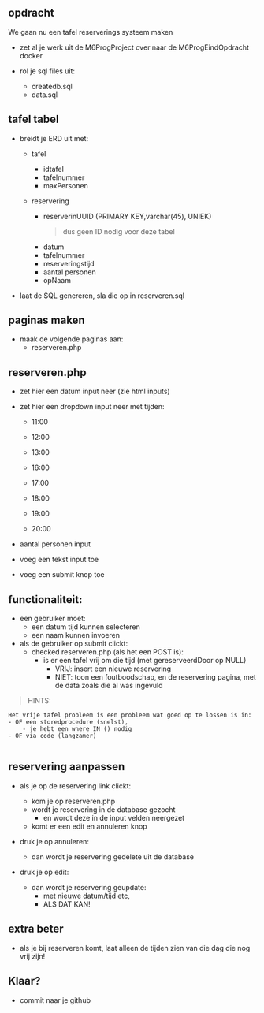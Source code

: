 ## opdracht

We gaan nu een tafel reserverings systeem maken

- zet al je werk uit de M6ProgProject over naar de M6ProgEindOpdracht docker


- rol je sql files uit:
    - createdb.sql
    - data.sql
    
## tafel tabel
- breidt je ERD uit met:

    - tafel
        - idtafel
        - tafelnummer
        - maxPersonen

    - reservering
        - reserverinUUID (PRIMARY KEY,varchar(45), UNIEK)
            > dus geen ID nodig voor deze tabel
        - datum
        - tafelnummer
        - reserveringstijd
        - aantal personen
        - opNaam

- laat de SQL genereren, sla die op in reserveren.sql

## paginas maken

- maak de volgende paginas aan:
    - reserveren.php

## reserveren.php

- zet hier een datum input neer (zie html inputs)
- zet hier een dropdown input neer met tijden:
    - 11:00
    - 12:00
    - 13:00

    - 16:00
    - 17:00
    - 18:00
    - 19:00
    - 20:00

- aantal personen input
- voeg een tekst input toe
- voeg een submit knop toe

## functionaliteit:

- een gebruiker moet:
    - een datum tijd kunnen selecteren 
    - een naam kunnen invoeren
- als de gebruiker op submit clickt:
    - checked reserveren.php (als het een POST is):
        - is er een tafel vrij om die tijd (met gereserveerdDoor op NULL)
            - VRIJ: insert een nieuwe reservering
            - NIET: toon een foutboodschap, en de reservering pagina, met de data zoals die al was ingevuld
>HINTS:
```
Het vrije tafel probleem is een probleem wat goed op te lossen is in:
- OF een storedprocedure (snelst), 
    - je hebt een where IN () nodig
- OF via code (langzamer)


```

## reservering aanpassen

- als je op de reservering link clickt:
    - kom je op reserveren.php
    - wordt je reservering in de database gezocht
        - en wordt deze in de input velden neergezet
    - komt er een edit en annuleren knop

- druk je op annuleren:
    - dan wordt je reservering gedelete uit de database


- druk je op edit:
    - dan wordt je reservering geupdate:
        - met nieuwe datum/tijd etc,
        - ALS DAT KAN!

## extra beter

- als je bij reserveren komt, laat alleen de tijden zien van die dag die nog vrij zijn! 


## Klaar?
- commit naar je github